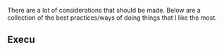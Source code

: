 There are a lot of considerations that should be made. Below are a collection of the best practices/ways of doing things that I like the most.

## Execu